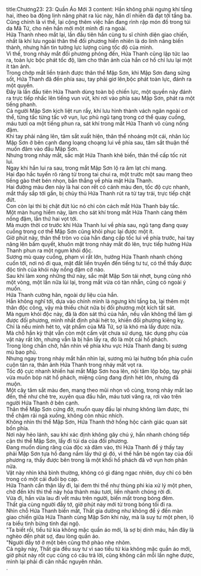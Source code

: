 title:Chương23: 23: Quần Áo Mới 3
content:
Hắn không phải ngưng khí tầng hai, itheo ba động linh năng phát ra lúc này, hắn dĩ nhiên đã đạt tới tầng ba.<br>Cũng chính là vì thế, lại cộng thêm việc hắn đang rình rập món đồ trong túi da Mã Tứ, cho nên hắn mới một mình đi ra ngoài.<br>Hứa Thanh nheo mắt lại, lần đầu tiên hắn cùng tu sĩ chính diện giao chiến, nhất là khí lưu ngoài thân thể đối phương hiển nhiên là do linh năng biến thành, nhưng hắn tin tưởng lực lượng cùng tốc độ của mình.<br>Vì thế, trong nháy mắt đối phương phóng đến, Hứa Thanh cũng lập tức lao ra, toàn lực bộc phát tốc độ, làm cho thân ảnh của hắn cơ hồ chỉ lưu lại một ít tàn ảnh.<br>Trong chớp mắt liền tránh được thân thể Mập Sơn, khi Mập Sơn đang sửng sốt, Hứa Thanh đã đến phía sau, tay phải giơ lên,bộc phát toàn lực, đánh ra một quyền.<br>Đây là lần đầu tiên Hứa Thanh dùng toàn bộ chiến lực, một quyền này đánh ra trực tiếp nhấc lên tiếng vun vút, khi rơi vào phía sau Mập Sơn, phát ra một tiếng phanh.<br>Cả người Mập Sơn kịch liệt run rẩy, khí lưu hình thành vách ngăn ngoài cơ thể, từng tấc từng tấc vỡ vụn, lục phủ ngũ tạng trong cơ thể quay cuồng, máu tươi oa một tiếng phun ra, sát khí trong mắt Hứa Thanh vô cùng nồng đậm.<br>Khi tay phải nâng lên, tăm sắt xuất hiện, thân thể nhoáng một cái, nhân lúc Mập Sơn ở bên cạnh đang loạng choạng lui về phía sau, tăm sắt thuận thế muốn đâm vào đầu Mập Sơn.<br>Nhưng trong nháy mắt, sắc mặt Hứa Thanh khẽ biến, thân thể cấp tốc rút lui.<br>Ngay khi hắn lui ra sau, trong mắt Mập Sơn lộ ra âm lạt chi mang.<br>Hai đạo hắc tuyến rõ ràng từ trong tai chui ra, một trước một sau mang theo tiếng gào thét bén nhọn, bắn thẳng về phía mặt Hứa Thanh.<br>Hai đường màu đen này là hai con rết có cánh màu đen, tốc độ cực nhanh, mắt thấy sắp tới gần, bị chủy thủ Hứa Thanh rút ra từ tay trái, trực tiếp chặt đứt.<br>Con còn lại thì bị chặt đứt lúc nó chỉ còn cách mắt Hứa Thanh bảy tấc.<br>Một màn hung hiểm này, làm cho sát khí trong mắt Hứa Thanh càng thêm nồng đậm, lần thứ hai vọt tới.<br>Mà mượn thời cơ trước khi Hứa Thanh lui về phía sau, ngũ tạng đang quay cuồng trong cơ thể Mập Sơn cũng khôi phục lại được một ít.<br>Giờ phút này, thân thể tròn vo của hắn đang cấp tốc lui về phía trước, hai tay nâng lên bấm quyết, khuôn mặt trong nháy mắt đỏ lên, trực tiếp hướng Hứa Thanh phun ra một ngụm khói độc.<br>Sương mù quay cuồng, phạm vi rất lớn, hướng Hứa Thanh nhanh chóng cuốn tới, nơi nó đi qua, mặt đất liền truyền đến tiếng tư tư, có thể thấy được độc tính của khói này nồng đậm cỡ nào.<br>Sau khi làm xong những thứ này, sắc mặt Mập Sơn tái nhợt, bụng cũng nhỏ một vòng, một lần nữa lùi lại, trong mắt vừa có tàn nhẫn, cũng có ngoài ý muốn.<br>Hứa Thanh cường hãn, ngoài dự liệu của hắn.<br>Hắn không nghĩ tới, dựa vào chính mình là ngưng khí tầng ba, lại thêm một thân độc công, vậy mà thiếu chút nữa bị đối phương một kích tất sát.<br>Mà ngụm khói độc này, đã là đòn sát thủ của hắn, nếu vẫn không thể làm gì được đối phương, mình nhất định phải hét to, khiến đối phương kiêng kỵ.<br>Chỉ là nếu mình hét to, vật phẩm của Mã Tứ, sợ là khó mà lấy được nữa.<br>Mà chỗ hắn kỳ thật vẫn còn một cấm vật chưa sử dụng, tác dụng phụ của vật này rất lớn, nhưng vẫn là bị hắn lấy ra, đó là một cái hổ phách.<br>Trong lòng chần chờ, hắn nhìn về phía khu vực Hứa Thanh đang bị sương mù bao phủ.<br>Nhưng ngay trong nháy mắt hắn nhìn lại, sương mù lại hướng bốn phía cuồn cuộn tản ra, thân ảnh Hứa Thanh trong nháy mắt vọt ra.<br>Tốc độ cực nhanh khiến hai mắt Mập Sơn hoa lên, nội tâm lộp bộp, tay phải vừa muốn bóp nát hổ phách, miệng cũng đang định hét lớn, nhưng đã muộn.<br>Một cây tăm sắt màu đen, mang theo mũi nhọn vô cùng, trong nháy mắt lao đến, thế như chẻ tre, xuyên qua đầu hắn, máu tươi văng ra, rơi vào trên người Hứa Thanh ở bên cạnh.<br>Thân thể Mập Sơn cứng đờ, muốn quay đầu lại nhưng không làm được, thi thể chậm rãi ngã xuống, không còn nhúc nhích.<br>Không nhìn thi thể Mập Sơn, Hứa Thanh thở hồng hộc cảnh giác quan sát bốn phía.<br>Nơi này hẻo lánh, sau khi xác định không gây chú ý, hắn nhanh chóng tiếp cận thi thể Mập Sơn, lấy đi túi da của đối phương.<br>Đang muốn dùng răng của độc xà đâm vào, thì Hứa Thanh để ý thấy tay phải Mập Sơn tựa hồ đang nắm lấy thứ gì đó, vì thế hắn bẻ ngón tay của đối phương ra, thấy được bên trong là một khối hổ phách đã vỡ vụn hơn phân nửa.<br>Vật này nhìn khá bình thường, không có gì đáng ngạc nhiên, duy chỉ có bên trong có một cái đuôi bọ cạp.<br>Hứa Thanh cẩn thận lấy đi, lại đem thi thể như thùng phi kia xử lý một phen, chờ đến khi thi thể này hóa thành máu tươi, liền nhanh chóng rời đi.<br>Vừa đi, hắn vừa lau đi vết máu trên người, biến mất trong bóng đêm.<br>Thất gia cùng người đầy tớ, giờ phút này mới từ trong bóng tối đi ra.<br>Nhìn chỗ Hứa Thanh biến mất, Thất gia dường như không để ý đến màn giao chiến giữa Hứa Thanh cùng Mập Sơn khi này, mà là suy tư một phen, lộ ra biểu tình bừng tỉnh đại ngộ.<br>"Ta biết rồi, tiểu tử kia không mặc quần áo mới, là sợ bị dính máu, hắn đây là nghèo đến phát sợ, đau lòng quần áo.<br>"Người đầy tớ ở một bên cũng thở phào nhẹ nhõm.<br>Cả ngày này, Thất gia đều suy tư vì sao tiểu tử kia không mặc quần áo mới, giờ phút này rốt cục cũng có câu trả lời, cũng không cần mỗi lần nghe được, mình lại phải đi cân nhắc nguyên nhân.<br>.<br>